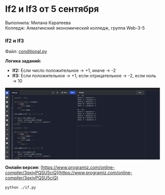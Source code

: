 # If2 и If3 от 5 сентября

Выполнила: Милана Каратеева  
Колледж: Алматинский экономический колледж, группа Web-3-5

### If2 и If3
Файл: [conditional.py](if.py)

**Логика заданий:**
- **If2:** Если число положительное → +1, иначе → -2
- **If3:** Если положительное → +1, если отрицательное → -2, если ноль → 10

![Результат выполнения](./if_result_1.png)

**Онлайн версия:**
[https://www.programiz.com/online-compiler/3qxjvPQSU5ciQ](https://www.programiz.com/online-compiler/3qxjvPQSU5ciQ)

```bash
python ./if.py
```
